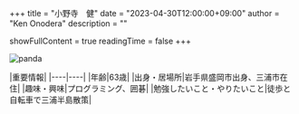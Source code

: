 +++
title = "小野寺　健"
date = "2023-04-30T12:00:00+09:00"
author = "Ken Onodera"
description = ""

showFullContent = true
readingTime = false
+++

![panda](/images/panda.png)

|重要情報|
|----|----|
|年齢|63歳|
|出身・居場所|岩手県盛岡市出身、三浦市在住| 
|趣味・興味|プログラミング、囲碁|
|勉強したいこと・やりたいこと|徒歩と自転車で三浦半島散策|


